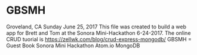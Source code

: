 # GBSMH
Groveland, CA
Sunday June 25, 2017 This file was created to build a web app for Brett and Tom at the Sonora Mini-Hackathon 6-24-2017. 
The online CRUD tuorial is https://zellwk.com/blog/crud-express-mongodb/
GBSMH = Guest Book Sonora Mini Hackathon
Atom.io
MongoDB 
